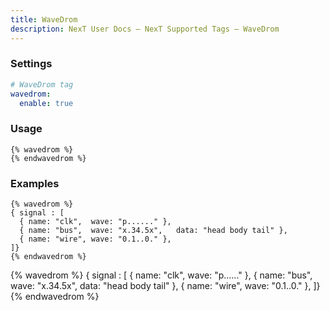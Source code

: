```yaml
---
title: WaveDrom
description: NexT User Docs – NexT Supported Tags – WaveDrom
---
```


### Settings

```yml NexT config file
# WaveDrom tag
wavedrom:
  enable: true
```

### Usage

```jinja
{% wavedrom %}
{% endwavedrom %}
```

### Examples

```jinja
{% wavedrom %}
{ signal : [
  { name: "clk",  wave: "p......" },
  { name: "bus",  wave: "x.34.5x",   data: "head body tail" },
  { name: "wire", wave: "0.1..0." },
]}
{% endwavedrom %}
```

{% wavedrom %}
{ signal : [
  { name: "clk",  wave: "p......" },
  { name: "bus",  wave: "x.34.5x",   data: "head body tail" },
  { name: "wire", wave: "0.1..0." },
]}
{% endwavedrom %}
